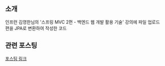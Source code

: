 ## 소개
인프런 김영한님의 '스프링 MVC 2편 - 백엔드 웹 개발 활용 기술' 강의에 파일 업로드 편을 JPA로 변환하여 작성한 코드



## 관련 포스팅
<a href="http://localhost:4000/spring/2021-03-24-spring-mvc-1/#20-%ED%8C%8C%EC%9D%BC-%EC%97%85%EB%A1%9C%EB%93%9C" target="_blank">포스팅 링크</a>  


